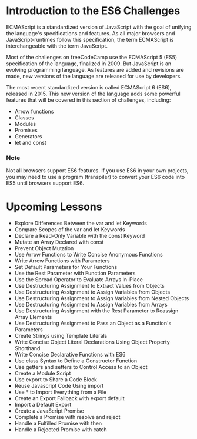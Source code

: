 # Introduction to the ES6 Challenges
ECMAScript is a standardized version of JavaScript with the goal of unifying the language's specifications and features. As all major browsers and JavaScript-runtimes follow this specification, the term ECMAScript is interchangeable with the term JavaScript.

Most of the challenges on freeCodeCamp use the ECMAScript 5 (ES5) specification of the language, finalized in 2009. But JavaScript is an evolving programming language. As features are added and revisions are made, new versions of the language are released for use by developers.

The most recent standardized version is called ECMAScript 6 (ES6), released in 2015. This new version of the language adds some powerful features that will be covered in this section of challenges, including:

<ul>
    <li>Arrow functions</li>
    <li>Classes</li>
    <li>Modules</li>
    <li>Promises</li>
    <li>Generators</li>
    <li>let and const</li>
</ul>

### Note

Not all browsers support ES6 features. If you use ES6 in your own projects, you may need to use a program (transpiler) to convert your ES6 code into ES5 until browsers support ES6.

# Upcoming Lessons

 - Explore Differences Between the var and let Keywords
 - Compare Scopes of the var and let Keywords
 - Declare a Read-Only Variable with the const Keyword
 - Mutate an Array Declared with const
 - Prevent Object Mutation
 - Use Arrow Functions to Write Concise Anonymous Functions
 - Write Arrow Functions with Parameters
 - Set Default Parameters for Your Functions
 - Use the Rest Parameter with Function Parameters
 - Use the Spread Operator to Evaluate Arrays In-Place
 - Use Destructuring Assignment to Extract Values from Objects
 - Use Destructuring Assignment to Assign Variables from Objects
 - Use Destructuring Assignment to Assign Variables from Nested Objects
 - Use Destructuring Assignment to Assign Variables from Arrays
 - Use Destructuring Assignment with the Rest Parameter to Reassign Array Elements
 - Use Destructuring Assignment to Pass an Object as a Function's Parameters
 - Create Strings using Template Literals
 - Write Concise Object Literal Declarations Using Object Property Shorthand
 - Write Concise Declarative Functions with ES6
 - Use class Syntax to Define a Constructor Function
 - Use getters and setters to Control Access to an Object
 - Create a Module Script
 - Use export to Share a Code Block
 - Reuse Javascript Code Using import
 - Use * to Import Everything from a File
 - Create an Export Fallback with export default
 - Import a Default Export
 - Create a JavaScript Promise
 - Complete a Promise with resolve and reject
 - Handle a Fulfilled Promise with then
 - Handle a Rejected Promise with catch
